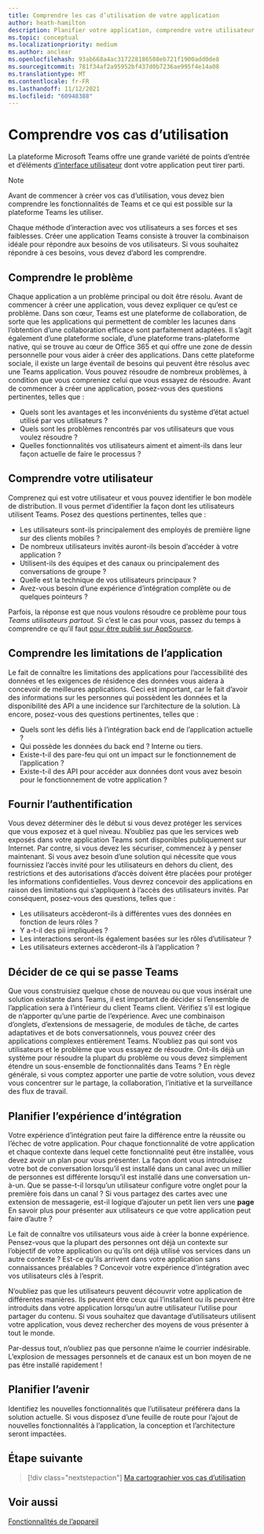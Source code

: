 ```yaml
---
title: Comprendre les cas d’utilisation de votre application
author: heath-hamilton
description: Planifier votre application, comprendre votre utilisateur et ses besoins, comprendre les problèmes que votre application pourrait résoudre, planifier l’authentification des utilisateurs et leur expérience d’intégration
ms.topic: conceptual
ms.localizationpriority: medium
ms.author: anclear
ms.openlocfilehash: 93ab668a4ac317228186508eb721f1900add0de8
ms.sourcegitcommit: 781f34af2a95952bf437d0b7236ae995f4e14a08
ms.translationtype: MT
ms.contentlocale: fr-FR
ms.lasthandoff: 11/12/2021
ms.locfileid: "60948388"
---
```

# <a name="understand-your-use-cases"></a>Comprendre vos cas d’utilisation

La plateforme Microsoft Teams offre une grande variété de points d’entrée et d’éléments [d’interface utilisateur](../../concepts/extensibility-points.md) dont votre application peut tirer parti.
> [!NOTE]
> Avant de commencer à créer vos cas d’utilisation, vous devez bien comprendre les fonctionnalités de Teams et ce qui est possible sur la plateforme Teams les utiliser.

Chaque méthode d’interaction avec vos utilisateurs a ses forces et ses faiblesses. Créer une application Teams consiste à trouver la combinaison idéale pour répondre aux besoins de vos utilisateurs. Si vous souhaitez répondre à ces besoins, vous devez d’abord les comprendre.

## <a name="understand-the-problem"></a>Comprendre le problème

Chaque application a un problème principal ou doit être résolu. Avant de commencer à créer une application, vous devez expliquer ce qu’est ce problème. Dans son cœur, Teams est une plateforme de collaboration, de sorte que les applications qui permettent de combler les lacunes dans l’obtention d’une collaboration efficace sont parfaitement adaptées. Il s’agit également d’une plateforme sociale, d’une plateforme trans-plateforme native, qui se trouve au cœur de Office 365 et qui offre une zone de dessin personnelle pour vous aider à créer des applications. Dans cette plateforme sociale, il existe un large éventail de besoins qui peuvent être résolus avec une Teams application. Vous pouvez résoudre de nombreux problèmes, à condition que vous compreniez celui que vous essayez de résoudre. Avant de commencer à créer une application, posez-vous des questions pertinentes, telles que :

* Quels sont les avantages et les inconvénients du système d’état actuel utilisé par vos utilisateurs ?
* Quels sont les problèmes rencontrés par vos utilisateurs que vous voulez résoudre ?
* Quelles fonctionnalités vos utilisateurs aiment et aiment-ils dans leur façon actuelle de faire le processus ?

## <a name="understand-your-user"></a>Comprendre votre utilisateur

Comprenez qui est votre utilisateur et vous pouvez identifier le bon modèle de distribution. Il vous permet d’identifier la façon dont les utilisateurs utilisent Teams. Posez des questions pertinentes, telles que :

* Les utilisateurs sont-ils principalement des employés de première ligne sur des clients mobiles ?
* De nombreux utilisateurs invités auront-ils besoin d’accéder à votre application ?
* Utilisent-ils des équipes et des canaux ou principalement des conversations de groupe ?
* Quelle est la technique de vos utilisateurs principaux ?
* Avez-vous besoin d’une expérience d’intégration complète ou de quelques pointeurs ?

Parfois, la réponse est que nous voulons résoudre ce problème pour tous *Teams utilisateurs partout.* Si c’est le cas pour vous, passez du temps à comprendre ce qu’il faut [pour être publié sur AppSource](~/concepts/deploy-and-publish/appsource/prepare/submission-checklist.md).

## <a name="understand-the-limitations-of-the-app"></a>Comprendre les limitations de l’application

Le fait de connaître les limitations des applications pour l’accessibilité des données et les exigences de résidence des données vous aidera à concevoir de meilleures applications. Ceci est important, car le fait d’avoir des informations sur les personnes qui possèdent les données et la disponibilité des API a une incidence sur l’architecture de la solution. Là encore, posez-vous des questions pertinentes, telles que :

* Quels sont les défis liés à l’intégration back end de l’application actuelle ?
* Qui possède les données du back end ? Interne ou tiers.
* Existe-t-il des pare-feu qui ont un impact sur le fonctionnement de l’application ?
* Existe-t-il des API pour accéder aux données dont vous avez besoin pour le fonctionnement de votre application ? 

## <a name="provide-authentication"></a>Fournir l’authentification

Vous devez déterminer dès le début si vous devez protéger les services que vous exposez et à quel niveau. N’oubliez pas que les services web exposés dans votre application Teams sont disponibles publiquement sur Internet. Par contre, si vous devez les sécuriser, commencez à y penser maintenant. Si vous avez besoin d’une solution qui nécessite que vous fournissiez l’accès invité pour les utilisateurs en dehors du client, des restrictions et des autorisations d’accès doivent être placées pour protéger les informations confidentielles. Vous devrez concevoir des applications en raison des limitations qui s’appliquent à l’accès des utilisateurs invités. Par conséquent, posez-vous des questions, telles que : 

* Les utilisateurs accèderont-ils à différentes vues des données en fonction de leurs rôles ?
* Y a-t-il des pii impliquées ?
* Les interactions seront-ils également basées sur les rôles d’utilisateur ?
* Les utilisateurs externes accèderont-ils à l’application ?

## <a name="decide-what-goes-in-teams"></a>Décider de ce qui se passe Teams

Que vous construisiez quelque chose de nouveau ou que vous insérait une solution existante dans Teams, il est important de décider si l’ensemble de l’application sera à l’intérieur du client Teams client. Vérifiez s’il est logique de n’apporter qu’une partie de l’expérience. Avec une combinaison d’onglets, d’extensions de messagerie, de modules de tâche, de cartes adaptatives et de bots conversationnels, vous pouvez créer des applications complexes entièrement Teams.
N’oubliez pas qui sont vos utilisateurs et le problème que vous essayez de résoudre. Ont-ils déjà un système pour résoudre la plupart du problème ou vous devez simplement étendre un sous-ensemble de fonctionnalités dans Teams ? En règle générale, si vous comptez apporter une partie de votre solution, vous devez vous concentrer sur le partage, la collaboration, l’initiative et la surveillance des flux de travail.

## <a name="plan-the-onboarding-experience"></a>Planifier l’expérience d’intégration

Votre expérience d’intégration peut faire la différence entre la réussite ou l’échec de votre application. Pour chaque fonctionnalité de votre application et chaque contexte dans lequel cette fonctionnalité peut être installée, vous devez avoir un plan pour vous présenter. La façon dont vous introduisez votre bot de conversation lorsqu’il est installé dans un canal avec un millier de personnes est différente lorsqu’il est installé dans une conversation un-à-un. Que se passe-t-il lorsqu’un utilisateur configure votre onglet pour la première fois dans un canal ? Si vous partagez des cartes avec une extension de messagerie, est-il logique d’ajouter un petit lien vers une **page** En savoir plus pour présenter aux utilisateurs ce que votre application peut faire d’autre ?

Le fait de connaître vos utilisateurs vous aide à créer la bonne expérience. Pensez-vous que la plupart des personnes ont déjà un contexte sur l’objectif de votre application ou qu’ils ont déjà utilisé vos services dans un autre contexte ? Est-ce qu’ils arrivent dans votre application sans connaissances préalables ? Concevoir votre expérience d’intégration avec vos utilisateurs clés à l’esprit.

N’oubliez pas que les utilisateurs peuvent découvrir votre application de différentes manières. Ils peuvent être ceux qui l’installent ou ils peuvent être introduits dans votre application lorsqu’un autre utilisateur l’utilise pour partager du contenu. Si vous souhaitez que davantage d’utilisateurs utilisent votre application, vous devez rechercher des moyens de vous présenter à tout le monde.

Par-dessus tout, n’oubliez pas que personne n’aime le courrier indésirable. L’explosion de messages personnels et de canaux est un bon moyen de ne pas être installé rapidement !

## <a name="plan-for-the-future"></a>Planifier l’avenir

Identifiez les nouvelles fonctionnalités que l’utilisateur préférera dans la solution actuelle. Si vous disposez d’une feuille de route pour l’ajout de nouvelles fonctionnalités à l’application, la conception et l’architecture seront impactées.

## <a name="next-step"></a>Étape suivante

> [!div class="nextstepaction"]
> [Ma cartographier vos cas d’utilisation](../../concepts/design/map-use-cases.md)

## <a name="see-also"></a>Voir aussi

[Fonctionnalités de l’appareil](~/concepts/device-capabilities/device-capabilities-overview.md)

